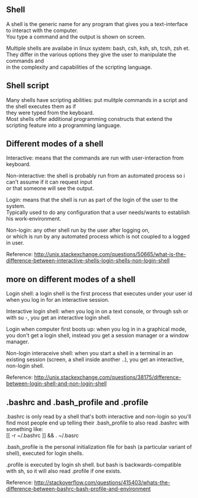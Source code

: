 Shell
-------------

A shell is the generic name for any program that gives you a text-interface to interact with the computer.  
You type a command and the output is shown on screen.

Multiple shells are availabe in linux system: bash, csh, ksh, sh, tcsh, zsh et.  
They differ in the various options they give the user to manipulate the commands and  
in the complexity and capabilities of the scripting language.

Shell script
------------------

Many shells have scripting abilities: put mulitple commands in a script and the shell executes them as if  
they were typed from the keyboard.  
Most shells offer additional programming constructs that extend the scripting feature into a programming language.


Different modes of a shell
------------------------
Interactive: means that the commands are run with user-interaction from keyboard.

Non-interactive: the shell is probably run from an automated process so i can't assume if it can request input  
or that someone will see the output.

Login: means that the shell is run as part of the login of the user to the system.  
Typically used to do any configuration that a user needs/wants to establish his work-environment. 


Non-login: any other shell run by the user after logging on,  
or which is run by any automated process which is not coupled to a logged in user.

Reference: http://unix.stackexchange.com/questions/50665/what-is-the-difference-between-interactive-shells-login-shells-non-login-shell


more on different modes of a shell
-------------------------------------

Login shell: a login shell is the first process that executes under your user id when you log in for an interactive session.

Interactive login shell: when you log in on a text console, or through ssh or with su -, you get an interactive login shell.

Login when computer first boots up: when you log in in a graphical mode, you don't get a login shell, instead you get a session manager or a window manager.

Non-login interaceive shell: when you start a shell in a terminal in an existing session (screen, a shell inside another ..), you get an interactive, non-login shell.

Reference: http://unix.stackexchange.com/questions/38175/difference-between-login-shell-and-non-login-shell

.bashrc and .bash_profile and .profile
--------------------------------------------

.bashrc is only read by a shell that's both interactive and non-login so you'll find most people end up telling their .bash_profile to also read .bashrc with something like:  
[[ -r ~/.bashrc ]] && . ~/.basrc

.bash_profile is the personal initialization file for bash (a particular variant of shell), executed for login shells.

.profile is executed by login sh shell. but bash is backwards-compatible with sh, so it will also read .profile if one exists.

Reference: http://stackoverflow.com/questions/415403/whats-the-difference-between-bashrc-bash-profile-and-environment
